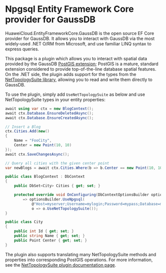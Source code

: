 # Npgsql Entity Framework Core provider for GaussDB

HuaweiCloud.EntityFrameworkCore.GaussDB is the open source EF Core provider for GaussDB. It allows you to interact with GaussDB via the most widely-used .NET O/RM from Microsoft, and use familiar LINQ syntax to express queries.

This package is a plugin which allows you to interact with spatial data provided by the GaussDB [PostGIS extension](https://postgis.net); PostGIS is a mature, standard extension considered to provide top-of-the-line database spatial features. On the .NET side, the plugin adds support for the types from the [NetTopologySuite library](https://github.com/NetTopologySuite/NetTopologySuite), allowing you to read and write them directly to GaussDB.

To use the plugin, simply add `UseNetTopologySuite` as below and use NetTopologySuite types in your entity properties:

```csharp
await using var ctx = new BlogContext();
await ctx.Database.EnsureDeletedAsync();
await ctx.Database.EnsureCreatedAsync();

// Insert a Blog
ctx.Cities.Add(new()
{
    Name = "FooCity",
    Center = new Point(10, 10)
});
await ctx.SaveChangesAsync();

// Query all cities with the given center point
var newBlogs = await ctx.Cities.Where(b => b.Center == new Point(10, 10)).ToListAsync();

public class BlogContext : DbContext
{
    public DbSet<City> Cities { get; set; }

    protected override void OnConfiguring(DbContextOptionsBuilder optionsBuilder)
        => optionsBuilder.UseNpgsql(
            @"Host=myserver;Username=mylogin;Password=mypass;Database=mydatabase",
            o => o.UseNetTopologySuite());
}

public class City
{
    public int Id { get; set; }
    public string Name { get; set; }
    public Point Center { get; set; }
}
```

The plugin also supports translating many NetTopologySuite methods and properties into corresponding PostGIS operations. For more information, see the [NetTopologySuite plugin documentation page](https://www.npgsql.org/efcore/mapping/nts.html).
